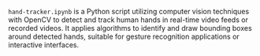 `hand-tracker.ipynb`  is a Python script utilizing computer vision techniques with OpenCV to detect and track human hands in real-time video feeds or recorded videos. It applies algorithms to identify and draw bounding boxes around detected hands, suitable for gesture recognition applications or interactive interfaces.
